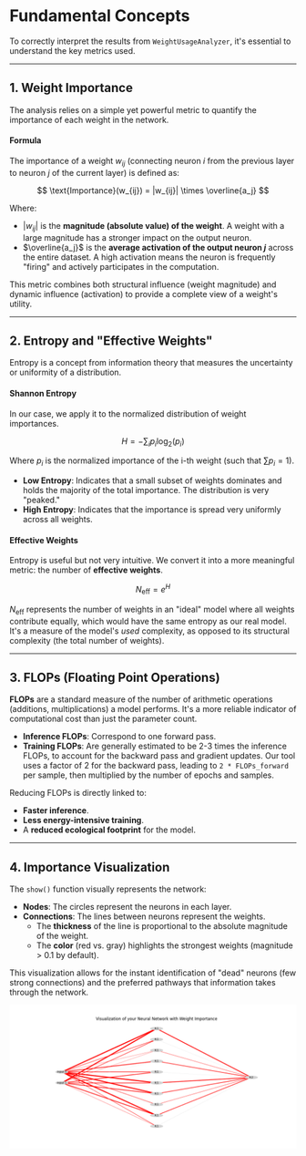 # Fundamental Concepts

To correctly interpret the results from `WeightUsageAnalyzer`, it's essential to understand the key metrics used.

---

## 1. Weight Importance

The analysis relies on a simple yet powerful metric to quantify the importance of each weight in the network.

#### Formula
The importance of a weight $w_{ij}$ (connecting neuron $i$ from the previous layer to neuron $j$ of the current layer) is defined as:

$$ \text{Importance}(w_{ij}) = |w_{ij}| \times \overline{a_j} $$

Where:
-   $|w_{ij}|$ is the **magnitude (absolute value) of the weight**. A weight with a large magnitude has a stronger impact on the output neuron.
-   $\overline{a_j}$ is the **average activation of the output neuron $j$** across the entire dataset. A high activation means the neuron is frequently "firing" and actively participates in the computation.

This metric combines both structural influence (weight magnitude) and dynamic influence (activation) to provide a complete view of a weight's utility.

---

## 2. Entropy and "Effective Weights"

Entropy is a concept from information theory that measures the uncertainty or uniformity of a distribution.

#### Shannon Entropy
In our case, we apply it to the normalized distribution of weight importances.

$$ H = - \sum_{i} p_i \log_2(p_i) $$

Where $p_i$ is the normalized importance of the i-th weight (such that $\sum p_i = 1$).

-   **Low Entropy**: Indicates that a small subset of weights dominates and holds the majority of the total importance. The distribution is very "peaked."
-   **High Entropy**: Indicates that the importance is spread very uniformly across all weights.

#### Effective Weights
Entropy is useful but not very intuitive. We convert it into a more meaningful metric: the number of **effective weights**.

$$ N_{\text{eff}} = e^H $$

$N_{\text{eff}}$ represents the number of weights in an "ideal" model where all weights contribute equally, which would have the same entropy as our real model. It's a measure of the model's *used* complexity, as opposed to its structural complexity (the total number of weights).

---

## 3. FLOPs (Floating Point Operations)

**FLOPs** are a standard measure of the number of arithmetic operations (additions, multiplications) a model performs. It's a more reliable indicator of computational cost than just the parameter count.

-   **Inference FLOPs**: Correspond to one forward pass.
-   **Training FLOPs**: Are generally estimated to be 2-3 times the inference FLOPs, to account for the backward pass and gradient updates. Our tool uses a factor of 2 for the backward pass, leading to `2 * FLOPs_forward` per sample, then multiplied by the number of epochs and samples.

Reducing FLOPs is directly linked to:
-   **Faster inference**.
-   **Less energy-intensive training**.
-   A **reduced ecological footprint** for the model.

---
## 4. Importance Visualization

The `show()` function visually represents the network:
-   **Nodes**: The circles represent the neurons in each layer.
-   **Connections**: The lines between neurons represent the weights.
    -   The **thickness** of the line is proportional to the absolute magnitude of the weight.
    -   The **color** (red vs. gray) highlights the strongest weights (magnitude > 0.1 by default).

This visualization allows for the instant identification of "dead" neurons (few strong connections) and the preferred pathways that information takes through the network.

![A diagram generated by the `show()` function, depicting a network with lines of varying thicknesses and colors, illustrating well-defined neural pathways.](graphs/UseCaseTorch2.png)